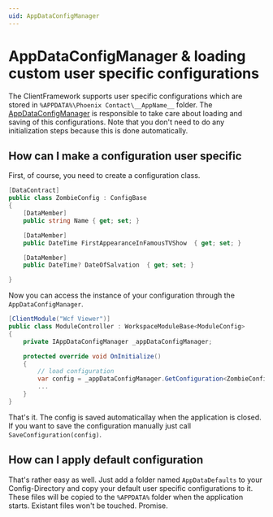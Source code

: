 ```yaml
---
uid: AppDataConfigManager
---
```

# AppDataConfigManager & loading custom user specific configurations

The ClientFramework supports user specific configurations which are stored in `%APPDATA%\Phoenix Contact\__AppName__` folder. The [AppDataConfigManager](xref:Marvin.ClientFramework.Kernel) is responsible to take care about loading and saving of this configurations. Note that you don't need to do any initialization steps because this is done automatically.

## How can I make a configuration user specific

First, of course, you need to create a configuration class.

````cs
[DataContract]
public class ZombieConfig : ConfigBase
{
    [DataMember]
    public string Name { get; set; }

    [DataMember]
    public DateTime FirstAppearanceInFamousTVShow  { get; set; }

    [DataMember]
    public DateTime? DateOfSalvation  { get; set; }

}
````

Now you can access the instance of your configuration through the `AppDataConfigManager`.

````cs
[ClientModule("Wcf Viewer")]
public class ModuleController : WorkspaceModuleBase<ModuleConfig>
{
    private IAppDataConfigManager _appDataConfigManager;

    protected override void OnInitialize()
    {
        // load configuration
        var config = _appDataConfigManager.GetConfiguration<ZombieConfig>();
        ...
    }
}
````

That's it. The config is saved automaticallay when the application is closed. If you want to save the configuration manually just call `SaveConfiguration(config)`.

## How can I apply default configuration

That's rather easy as well. Just add a folder named `AppDataDefaults` to your Config-Directory and copy your default user specific configurations to it. These files will be copied to the `%APPDATA%` folder when the application starts. Existant files won't be touched. Promise.